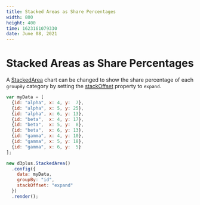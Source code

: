 ```yaml
---
title: Stacked Areas as Share Percentages
width: 800
height: 400
time: 1623161079330
date: June 08, 2021
---
```


# Stacked Areas as Share Percentages

A [StackedArea](http://d3plus.org/docs/#StackedArea) chart can be changed to show the share percentage of each `groupBy` category by setting the [stackOffset](http://d3plus.org/docs/#Plot.stackOffset) property to `expand`.

```js
var myData = [
  {id: "alpha", x: 4, y:  7},
  {id: "alpha", x: 5, y: 25},
  {id: "alpha", x: 6, y: 13},
  {id: "beta",  x: 4, y: 17},
  {id: "beta",  x: 5, y:  8},
  {id: "beta",  x: 6, y: 13},
  {id: "gamma", x: 4, y: 10},
  {id: "gamma", x: 5, y: 18},
  {id: "gamma", x: 6, y:  5}
];

new d3plus.StackedArea()
  .config({
    data: myData,
    groupBy: "id",
    stackOffset: "expand"
  })
  .render();
```
